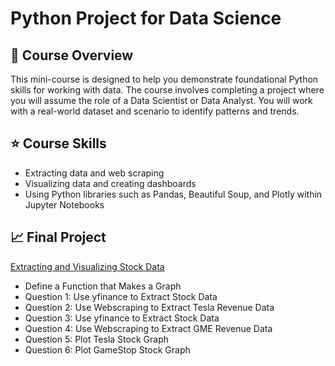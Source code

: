 # Python Project for Data Science

## 📄 Course Overview

This mini-course is designed to help you demonstrate foundational Python skills for working with data. The course involves completing a project where you will assume the role of a Data Scientist or Data Analyst. You will work with a real-world dataset and scenario to identify patterns and trends.

## :star: Course Skills
- Extracting data and web scraping
- Visualizing data and creating dashboards
- Using Python libraries such as Pandas, Beautiful Soup, and Plotly within Jupyter Notebooks

## :chart_with_upwards_trend: Final Project
[Extracting and Visualizing Stock Data](https://github.com/Parisaroozgarian/PythonProject-FinalAssignment/blob/main/Final%20Assignment-ParisaRoozgarian.ipynb)

- Define a Function that Makes a Graph
- Question 1: Use yfinance to Extract Stock Data
- Question 2: Use Webscraping to Extract Tesla Revenue Data
- Question 3: Use yfinance to Extract Stock Data
- Question 4: Use Webscraping to Extract GME Revenue Data
- Question 5: Plot Tesla Stock Graph
- Question 6: Plot GameStop Stock Graph
